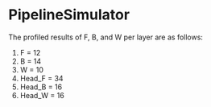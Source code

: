 # PipelineSimulator

The profiled results of F, B, and W per layer are as follows:
1. F = 12
2. B = 14
3. W = 10
4. Head_F = 34
5. Head_B = 16
6. Head_W = 16
